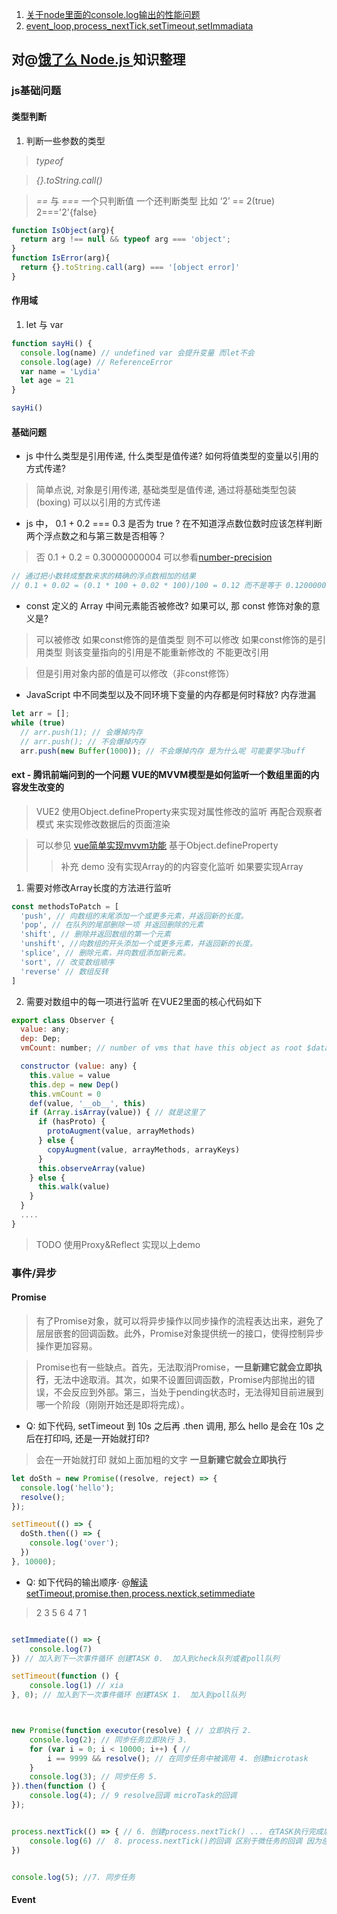 1. [关于node里面的console.log输出的性能问题](./console_log.md)
2. [event_loop,process_nextTick,setTimeout,setImmadiata](./event_loop_process.md)




## 对@[饿了么 Node.js ](https://elemefe.github.io/node-interview/#/sections/zh-cn/?id=导读)知识整理
### js基础问题
####  类型判断
1. 判断一些参数的类型 
  >  _typeof_  

   > _{}.toString.call()_

   > _==_ 与 _===_ 一个只判断值 一个还判断类型 比如 ‘2’ == 2(true)  2==='2'{false}
``` JavaScript
function IsObject(arg){
  return arg !== null && typeof arg === 'object';
}
function IsError(arg){
  return {}.toString.call(arg) === '[object error]'
}
```

#### 作用域
1. let 与 var
``` JavaScript
function sayHi() {
  console.log(name) // undefined var 会提升变量 而let不会
  console.log(age) // ReferenceError
  var name = 'Lydia'
  let age = 21
}

sayHi()
```

#### 基础问题

*  js 中什么类型是引用传递, 什么类型是值传递? 如何将值类型的变量以引用的方式传递?
> 简单点说, 对象是引用传递, 基础类型是值传递, 通过将基础类型包装 (boxing) 可以以引用的方式传递
* js 中， 0.1 + 0.2 === 0.3 是否为 true ? 在不知道浮点数位数时应该怎样判断两个浮点数之和与第三数是否相等？

> 否 0.1 + 0.2 = 0.30000000004  可以参看[number-precision](https://github.com/nefe/number-precision/tree/master)
``` JavaScript
// 通过把小数转成整数来求的精确的浮点数相加的结果
// 0.1 + 0.02 = (0.1 * 100 + 0.02 * 100)/100 = 0.12 而不是等于 0.12000000000000001
```
>
*  const 定义的 Array 中间元素能否被修改? 如果可以, 那 const 修饰对象的意义是?
> 可以被修改 如果const修饰的是值类型 则不可以修改 如果const修饰的是引用类型 则该变量指向的引用是不能重新修改的 不能更改引用 

> 但是引用对象内部的值是可以修改（非const修饰）

* JavaScript 中不同类型以及不同环境下变量的内存都是何时释放? 内存泄漏
``` JavaScript
let arr = [];
while (true)
  // arr.push(1); // 会爆掉内存
  // arr.push(); // 不会爆掉内存
  arr.push(new Buffer(1000)); // 不会爆掉内存 是为什么呢 可能要学习buff
```

#### ext - 腾讯前端问到的一个问题 VUE的MVVM模型是如何监听一个数组里面的内容发生改变的
> VUE2 使用Object.defineProperty来实现对属性修改的监听 再配合观察者模式 来实现修改数据后的页面渲染

> 可以参见 [vue简单实现mvvm功能](https://zhuanlan.zhihu.com/p/107610658) 基于Object.defineProperty 
>> 补充 demo 没有实现Array的的内容变化监听 如果要实现Array 
1.  需要对修改Array长度的方法进行监听 
``` JavaScript
const methodsToPatch = [
  'push', // 向数组的末尾添加一个或更多元素，并返回新的长度。
  'pop', // 在队列的尾部删除一项 并返回删除的元素
  'shift', // 删除并返回数组的第一个元素
  'unshift', //向数组的开头添加一个或更多元素，并返回新的长度。
  'splice', // 删除元素，并向数组添加新元素。
  'sort', // 改变数组顺序
  'reverse' // 数组反转
]
```
2. 需要对数组中的每一项进行监听 在VUE2里面的核心代码如下
``` JavaScript
export class Observer {
  value: any;
  dep: Dep;
  vmCount: number; // number of vms that have this object as root $data

  constructor (value: any) {
    this.value = value
    this.dep = new Dep()
    this.vmCount = 0
    def(value, '__ob__', this)
    if (Array.isArray(value)) { // 就是这里了
      if (hasProto) {
        protoAugment(value, arrayMethods)
      } else {
        copyAugment(value, arrayMethods, arrayKeys)
      }
      this.observeArray(value)
    } else {
      this.walk(value)
    }
  }
  ....
}
```

> TODO 使用Proxy&Reflect 实现以上demo

### 事件/异步
#### Promise

>有了Promise对象，就可以将异步操作以同步操作的流程表达出来，避免了层层嵌套的回调函数。此外，Promise对象提供统一的接口，使得控制异步操作更加容易。

> Promise也有一些缺点。首先，无法取消Promise，**一旦新建它就会立即执行**，无法中途取消。其次，如果不设置回调函数，Promise内部抛出的错误，不会反应到外部。第三，当处于pending状态时，无法得知目前进展到哪一个阶段（刚刚开始还是即将完成）。

* Q: 如下代码, setTimeout 到 10s 之后再 .then 调用, 那么 hello 是会在 10s 之后在打印吗, 还是一开始就打印?
> 会在一开始就打印 就如上面加粗的文字 **一旦新建它就会立即执行**
``` javascript
let doSth = new Promise((resolve, reject) => {
  console.log('hello');
  resolve();
});

setTimeout(() => {
  doSth.then(() => {
    console.log('over');
  })
}, 10000);

```

* Q: 如下代码的输出顺序· @[解读setTimeout,promise.then,process.nextick,setimmediate](https://www.cnblogs.com/jesse131/p/11708233.html)
>2 3 5 6 4 7 1
``` JAVASCRIPT

setImmediate(() => { 
    console.log(7)
}) // 加入到下一次事件循环 创建TASK 0.  加入到check队列或者poll队列

setTimeout(function () {
    console.log(1) // xia
}, 0); // 加入到下一次事件循环 创建TASK 1.  加入到poll队列



new Promise(function executor(resolve) { // 立即执行 2.
    console.log(2); // 同步任务立即执行 3.
    for (var i = 0; i < 10000; i++) { //
        i == 9999 && resolve(); // 在同步任务中被调用 4. 创建microtask
    }
    console.log(3); // 同步任务 5.
}).then(function () {
    console.log(4); // 9 resolve回调 microTask的回调
});


process.nextTick(() => { // 6. 创建process.nextTick() ... 在TASK执行完成后立即执行
    console.log(6) //  8. process.nextTick()的回调 区别于微任务的回调 因为总在之前执行 会在主线任务完成后立马回调
})


console.log(5); //7. 同步任务
```

#### Event


